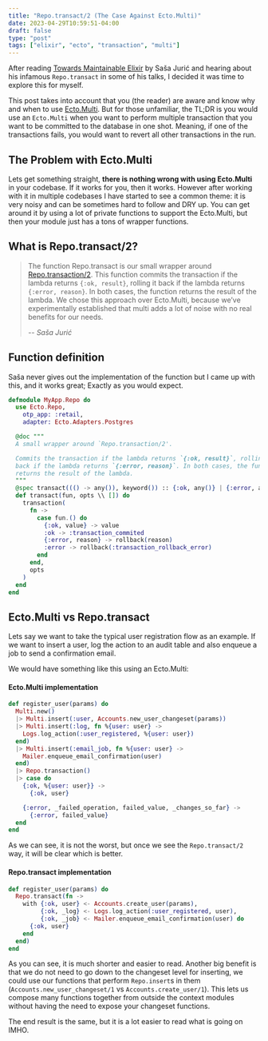 ```yaml
---
title: "Repo.transact/2 (The Case Against Ecto.Multi)"
date: 2023-04-29T10:59:51-04:00
draft: false
type: "post"
tags: ["elixir", "ecto", "transaction", "multi"]
---
```


After reading [Towards Maintainable
Elixir](https://medium.com/very-big-things/towards-maintainable-elixir-the-core-and-the-interface-c267f0da43)
by Saša Jurić and hearing about his infamous `Repo.transact` in some of his
talks, I decided it was time to explore this for myself.

This post takes into account that you (the reader) are aware and know why and
when to use [Ecto.Multi](https://hexdocs.pm/ecto/Ecto.Multi.html). But for
those unfamiliar, the TL;DR is you would use an `Ecto.Multi` when you want to
perform multiple transaction that you want to be committed to the database in
one shot. Meaning, if one of the transactions fails, you would want to revert
all other transactions in the run.


## The Problem with Ecto.Multi

Lets get something straight, **there is nothing wrong with using Ecto.Multi**
in your codebase. If it works for you, then it works. However after working
with it in multiple codebases I have started to see a common theme: it is very
noisy and can be sometimes hard to follow and DRY up. You can get around it by
using a lot of private functions to support the Ecto.Multi, but then your
module just has a tons of wrapper functions.


## What is Repo.transact/2?

> The function Repo.transact is our small wrapper around
> [Repo.transaction/2](https://hexdocs.pm/ecto/Ecto.Repo.html#c:transaction/2).
> This function commits the transaction if the lambda returns `{:ok, result}`,
> rolling it back if the lambda returns `{:error, reason}`. In both cases, the
> function returns the result of the lambda. We chose this approach over
> Ecto.Multi, because we’ve experimentally established that multi adds a lot of
> noise with no real benefits for our needs.
>
> -- <cite>Saša Jurić</cite>


## Function definition

Saša never gives out the implementation of the function but I came up with
this, and it works great; Exactly as you would expect.

```elixir
defmodule MyApp.Repo do
  use Ecto.Repo,
    otp_app: :retail,
    adapter: Ecto.Adapters.Postgres

  @doc """
  A small wrapper around `Repo.transaction/2'.

  Commits the transaction if the lambda returns `{:ok, result}`, rolling it
  back if the lambda returns `{:error, reason}`. In both cases, the function
  returns the result of the lambda.
  """
  @spec transact((() -> any()), keyword()) :: {:ok, any()} | {:error, any()}
  def transact(fun, opts \\ []) do
    transaction(
      fn ->
        case fun.() do
          {:ok, value} -> value
          :ok -> :transaction_commited
          {:error, reason} -> rollback(reason)
          :error -> rollback(:transaction_rollback_error)
        end
      end,
      opts
    )
  end
end
```

## Ecto.Multi vs Repo.transact

Lets say we want to take the typical user registration flow as an example. If
we want to insert a user, log the action to an audit table and also enqueue a job
to send a confirmation email.

We would have something like this using an Ecto.Multi:

#### Ecto.Multi implementation

```elixir
def register_user(params) do
  Multi.new()
  |> Multi.insert(:user, Accounts.new_user_changeset(params))
  |> Multi.insert(:log, fn %{user: user} ->
    Logs.log_action(:user_registered, %{user: user})
  end)
  |> Multi.insert(:email_job, fn %{user: user} ->
    Mailer.enqueue_email_confirmation(user)
  end)
  |> Repo.transaction()
  |> case do
    {:ok, %{user: user}} ->
      {:ok, user}

    {:error, _failed_operation, failed_value, _changes_so_far} ->
      {:error, failed_value}
  end
end
```

As we can see, it is not the worst, but once we see the `Repo.transact/2` way,
it will be clear which is better.

#### Repo.transact implementation

```elixir
def register_user(params) do
  Repo.transact(fn ->
    with {:ok, user} <- Accounts.create_user(params),
         {:ok, _log} <- Logs.log_action(:user_registered, user),
         {:ok, _job} <- Mailer.enqueue_email_confirmation(user) do
      {:ok, user}
    end
  end)
end
```

As you can see, it is much shorter and easier to read. Another big benefit is
that we do not need to go down to the changeset level for inserting, we could
use our functions that perform `Repo.insert`s in them
(`Accounts.new_user_changeset/1` vs `Accounts.create_user/1`). This lets us
compose many functions together from outside the context modules without having
the need to expose your changeset functions.


The end result is the same, but it is a lot easier to read what is going on IMHO.
